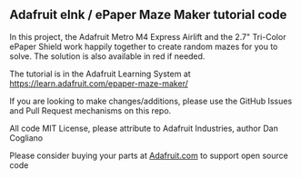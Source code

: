 ## Adafruit eInk / ePaper Maze Maker tutorial code

In this project, the Adafruit Metro M4 Express Airlift and the 2.7" Tri-Color ePaper Shield work happily together to create 
random mazes for you to solve. The solution is also available in red if needed.

The tutorial is in the Adafruit Learning System at https://learn.adafruit.com/epaper-maze-maker/

If you are looking to make changes/additions, please use the GitHub Issues and Pull Request mechanisms on this repo.

All code MIT License, please attribute to Adafruit Industries, author Dan Cogliano

Please consider buying your parts at [Adafruit.com](https://www.adafruit.com) to support open source code
